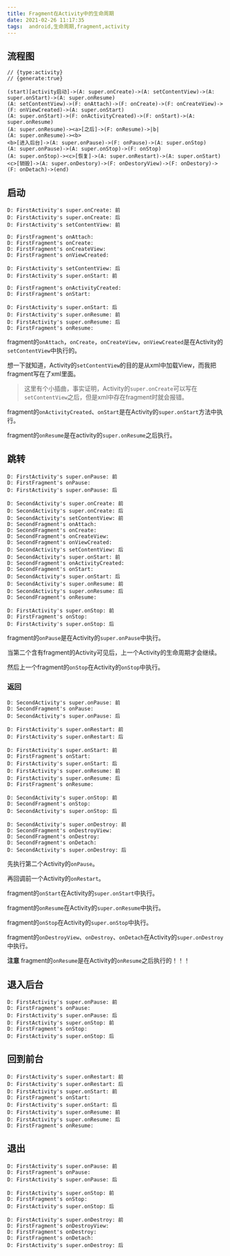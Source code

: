 ```yaml
---
title: Fragment在Activity中的生命周期
date: 2021-02-26 11:17:35
tags:  android,生命周期,fragment,activity
---
```


## 流程图

```yuml
// {type:activity}
// {generate:true}

(start)[activity启动]->(A: super.onCreate)->(A: setContentView)->(A: super.onStart)->(A: super.onResume)
(A: setContentView)->(F: onAttach)->(F: onCreate)->(F: onCreateView)->(F: onViewCreated)->(A: super.onStart)
(A: super.onStart)->(F: onActivityCreated)->(F: onStart)->(A: super.onResume)
(A: super.onResume)-><a>[之后]->(F: onResume)->|b|
(A: super.onResume)-><b>
<b>[进入后台]->(A: super.onPause)->(F: onPause)->(A: super.onStop)
(A: super.onPause)->(A: super.onStop)->(F: onStop)
(A: super.onStop)-><c>[恢复]->(A: super.onRestart)->(A: super.onStart)
<c>[销毁]->(A: super.onDestory)->(F: onDestoryView)->(F: onDestory)->(F: onDetach)->(end)

```

## 启动

```
D: FirstActivity's super.onCreate: 前
D: FirstActivity's super.onCreate: 后
D: FirstActivity's setContentView: 前

D: FirstFragment's onAttach: 
D: FirstFragment's onCreate: 
D: FirstFragment's onCreateView: 
D: FirstFragment's onViewCreated: 

D: FirstActivity's setContentView: 后
D: FirstActivity's super.onStart: 前

D: FirstFragment's onActivityCreated: 
D: FirstFragment's onStart: 

D: FirstActivity's super.onStart: 后
D: FirstActivity's super.onResume: 前
D: FirstActivity's super.onResume: 后
D: FirstFragment's onResume: 
```

fragment的`onAttach`，`onCreate`，`onCreateView`，`onViewCreated`是在Activity的`setContentView`中执行的。

想一下就知道，Activity的`setContentView`的目的是从xml中加载View，而我把fragment写在了xml里面。

>这里有个小插曲，事实证明，Activity的`super.onCreate`可以写在`setContentView`之后，但是xml中存在fragment时就会报错。

fragment的`onActivityCreated`、`onStart`是在Activity的`super.onStart`方法中执行。

fragment的`onResume`是在activity的`super.onResume`之后执行。

## 跳转

```
D: FirstActivity's super.onPause: 前
D: FirstFragment's onPause: 
D: FirstActivity's super.onPause: 后

D: SecondActivity's super.onCreate: 前
D: SecondActivity's super.onCreate: 后
D: SecondActivity's setContentView: 前
D: SecondFragment's onAttach: 
D: SecondFragment's onCreate: 
D: SecondFragment's onCreateView: 
D: SecondFragment's onViewCreated: 
D: SecondActivity's setContentView: 后
D: SecondActivity's super.onStart: 前
D: SecondFragment's onActivityCreated: 
D: SecondFragment's onStart: 
D: SecondActivity's super.onStart: 后
D: SecondActivity's super.onResume: 前
D: SecondActivity's super.onResume: 后
D: SecondFragment's onResume: 

D: FirstActivity's super.onStop: 前
D: FirstFragment's onStop: 
D: FirstActivity's super.onStop: 后
```

fragment的`onPause`是在Activity的`super.onPause`中执行。

当第二个含有fragment的Activity可见后，上一个Activity的生命周期才会继续。

然后上一个fragment的`onStop`在Activity的`onStop`中执行。

### 返回

```
D: SecondActivity's super.onPause: 前
D: SecondFragment's onPause: 
D: SecondActivity's super.onPause: 后

D: FirstActivity's super.onRestart: 前
D: FirstActivity's super.onRestart: 后

D: FirstActivity's super.onStart: 前
D: FirstFragment's onStart: 
D: FirstActivity's super.onStart: 后
D: FirstActivity's super.onResume: 前
D: FirstActivity's super.onResume: 后
D: FirstFragment's onResume: 

D: SecondActivity's super.onStop: 前
D: SecondFragment's onStop: 
D: SecondActivity's super.onStop: 后

D: SecondActivity's super.onDestroy: 前
D: SecondFragment's onDestroyView: 
D: SecondFragment's onDestroy: 
D: SecondFragment's onDetach: 
D: SecondActivity's super.onDestroy: 后

```

先执行第二个Activity的`onPause`。

再回调前一个Activity的`onRestart`。

fragment的`onStart`在Activity的`super.onStart`中执行。

fragment的`onResume`在Activity的`super.onResume`中执行。

fragment的`onStop`在Activity的`super.onStop`中执行。

fragment的`onDestroyView`、`onDestroy`、`onDetach`在Activity的`super.onDestroy`中执行。

**注意**    fragment的`onResume`是在Activity的`onResume`之后执行的！！！

## 退入后台

```
D: FirstActivity's super.onPause: 前
D: FirstFragment's onPause: 
D: FirstActivity's super.onPause: 后
D: FirstActivity's super.onStop: 前
D: FirstFragment's onStop: 
D: FirstActivity's super.onStop: 后
```

## 回到前台

```
D: FirstActivity's super.onRestart: 前
D: FirstActivity's super.onRestart: 后
D: FirstActivity's super.onStart: 前
D: FirstFragment's onStart: 
D: FirstActivity's super.onStart: 后
D: FirstActivity's super.onResume: 前
D: FirstActivity's super.onResume: 后
D: FirstFragment's onResume: 
```

## 退出

```
D: FirstActivity's super.onPause: 前
D: FirstFragment's onPause: 
D: FirstActivity's super.onPause: 后

D: FirstActivity's super.onStop: 前
D: FirstFragment's onStop: 
D: FirstActivity's super.onStop: 后

D: FirstActivity's super.onDestroy: 前
D: FirstFragment's onDestroyView: 
D: FirstFragment's onDestroy: 
D: FirstFragment's onDetach: 
D: FirstActivity's super.onDestroy: 后
```